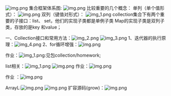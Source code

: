 ![img.png](image/img.png)
集合框架体系图:
    ![img.png](image/img1.png)
    比较重要的几个概念：
    单列（单个值形式）：    ![img.png](image/img.png)
    双列（键值对形式）：    ![img_1.png](image/img_1.png)
    collection集合下有两个重要的子接口：list、 set，他们的实现子类都是单例子类
    Map的实现子类是双列子类，存放的是key 和value；
  
一、Collection接口和常用方法：![img_2.png](image/img_2.png)
                          ![img_3.png](image/img_3.png)
                1、迭代器的执行原理：![img_4.png](image/img_4.png)
                2、for循环增强：![img.png](image/img_5.png)
                
作业：![img_1.png](image/img_6.png):见包collection/homework;

list相关：![img_1.png](image/img_7.png)
         ![img.png](image/img_9.png)
    作业：![img.png](image/img_10.png)

作业 ：![img.png](image/img_8.png)

ArrayL:![img.png](image/img_11.png)
        ![img.png](image/img_12.png)
    扩容源码(grow)：![img.png](img_13.png)
